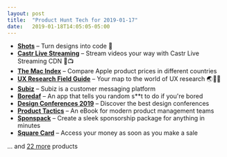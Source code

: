 ```yaml
---
layout: post
title:  "Product Hunt Tech for 2019-01-17"
date:   2019-01-18T14:05:05-05:00
---
```


* **[Shots](https://www.producthunt.com/posts/shots-5?utm_campaign=producthunt-api&utm_medium=api&utm_source=Application%3A+Daily+Digest+RSS+%28ID%3A+3202%29)** – Turn designs into code 🚀
* **[Castr Live Streaming](https://www.producthunt.com/posts/castr-live-streaming?utm_campaign=producthunt-api&utm_medium=api&utm_source=Application%3A+Daily+Digest+RSS+%28ID%3A+3202%29)** – Stream videos your way with Castr Live Streaming CDN 📡📺
* **[The Mac Index](https://www.producthunt.com/posts/the-mac-index?utm_campaign=producthunt-api&utm_medium=api&utm_source=Application%3A+Daily+Digest+RSS+%28ID%3A+3202%29)** – Compare Apple product prices in different countries
* **[UX Research Field Guide](https://www.producthunt.com/posts/ux-research-field-guide?utm_campaign=producthunt-api&utm_medium=api&utm_source=Application%3A+Daily+Digest+RSS+%28ID%3A+3202%29)** – Your map to the world of UX research 🌏🕵️‍♀️
* **[Subiz](https://www.producthunt.com/posts/subiz-2?utm_campaign=producthunt-api&utm_medium=api&utm_source=Application%3A+Daily+Digest+RSS+%28ID%3A+3202%29)** – Subiz is a customer messaging platform
* **[Boredaf](https://www.producthunt.com/posts/boredaf-2?utm_campaign=producthunt-api&utm_medium=api&utm_source=Application%3A+Daily+Digest+RSS+%28ID%3A+3202%29)** – An app that tells you random s**t to do if you're bored
* **[Design Conferences 2019](https://www.producthunt.com/posts/design-conferences-2019?utm_campaign=producthunt-api&utm_medium=api&utm_source=Application%3A+Daily+Digest+RSS+%28ID%3A+3202%29)** – Discover the best design  conferences
* **[Product Tactics](https://www.producthunt.com/posts/product-tactics?utm_campaign=producthunt-api&utm_medium=api&utm_source=Application%3A+Daily+Digest+RSS+%28ID%3A+3202%29)** – An eBook for modern product management teams
* **[Sponspack](https://www.producthunt.com/posts/sponspack?utm_campaign=producthunt-api&utm_medium=api&utm_source=Application%3A+Daily+Digest+RSS+%28ID%3A+3202%29)** – Create a sleek sponsorship package for anything in minutes
* **[Square Card](https://www.producthunt.com/posts/square-card?utm_campaign=producthunt-api&utm_medium=api&utm_source=Application%3A+Daily+Digest+RSS+%28ID%3A+3202%29)** – Access your money as soon as you make a sale

… and [22 more](https://www.producthunt.com/tech) products